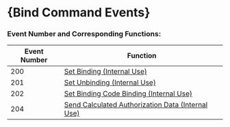 # {Bind Command Events}


### Event Number and Corresponding Functions:

| Event Number | Function                                                     |
| ------------ | ------------------------------------------------------------ |
| 200          | [Set Binding (Internal Use)](./IDOSetBindStart.md)            |
| 201          | [Set Unbinding (Internal Use)](./IDOSetBindRemove.md)         |
| 202          | [Set Binding Code Binding (Internal Use)](./IDOSetBindCodeAuth.md) |
| 204          | [Send Calculated Authorization Data (Internal Use)](./IDOSetBindEncryptedAuth.md) |
